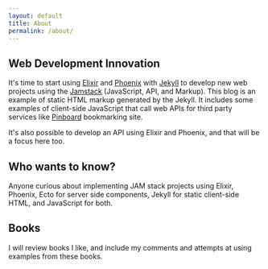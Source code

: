 ```yaml
---
layout: default
title: About
permalink: /about/
---
```

## Web Development Innovation ##

It's time to start using [Elixir](https://elixir-lang.org/docs.html) and [Phoenix](https://www.phoenixframework.org/) with [Jekyll](https://jekyllrb.com/) to develop new web projects using the [Jamstack](https://jamstack.org/) (JavaScript, API, and Markup). This blog is an example of static HTML markup generated by the Jekyll. It includes some examples of client-side JavaScript that call web APIs for third party services like [Pinboard](https://pinboard.in/u:rheotaxis/t:webdev) bookmarking site.

It's also possible to develop an API using Elixir and Phoenix, and that will be a focus here too.

## Who wants to know? ##

Anyone curious about implementing JAM stack projects using Elixir, Phoenix, Ecto for server side components, Jekyll for static client-side HTML, and JavaScript for both.

## Books ##

I will review books I like, and include my comments and attempts at using examples from these books.
